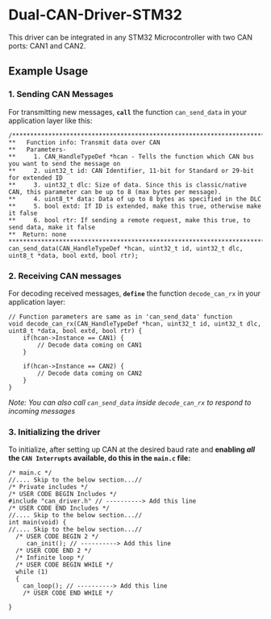 # Dual-CAN-Driver-STM32
This driver can be integrated in any STM32 Microcontroller with two CAN ports: CAN1 and CAN2.

## Example Usage

### 1. Sending CAN Messages
For transmitting new messages, **`call`** the function `can_send_data` in your application layer like this:

```
/*******************************************************************************************************************************
**   Function info: Transmit data over CAN
**   Parameters-
**     1. CAN_HandleTypeDef *hcan - Tells the function which CAN bus you want to send the message on
**     2. uint32_t id: CAN Identifier, 11-bit for Standard or 29-bit for extended ID
**     3. uint32_t dlc: Size of data. Since this is classic/native CAN, this parameter can be up to 8 (max bytes per message).
**     4. uint8_t* data: Data of up to 8 bytes as specified in the DLC
**     5. bool extd: If ID is extended, make this true, otherwise make it false
**     6. bool rtr: If sending a remote request, make this true, to send data, make it false
**  Return: none
*******************************************************************************************************************************/
can_send_data(CAN_HandleTypeDef *hcan, uint32_t id, uint32_t dlc, uint8_t *data, bool extd, bool rtr);
```

### 2. Receiving CAN messages
For decoding received messages, **`define`** the function `decode_can_rx` in your application layer:

```
// Function parameters are same as in 'can_send_data' function
void decode_can_rx(CAN_HandleTypeDef *hcan, uint32_t id, uint32_t dlc, uint8_t *data, bool extd, bool rtr) {
 	if(hcan->Instance == CAN1) {
		// Decode data coming on CAN1
	}

	if(hcan->Instance == CAN2) {
		// Decode data coming on CAN2
	}
}
```

_Note: You can also call `can_send_data` inside `decode_can_rx` to respond to incoming messages_

### 3. Initializing the driver
To initialize, after setting up CAN at the desired baud rate and **enabling _all_ the `CAN Interrupts` available, do this in the `main.c` file:**
```
/* main.c */
//.... Skip to the below section...//
/* Private includes */
/* USER CODE BEGIN Includes */
#include "can_driver.h" // ----------> Add this line
/* USER CODE END Includes */
//.... Skip to the below section...//
int main(void) {
//.... Skip to the below section...//
  /* USER CODE BEGIN 2 */
     can_init(); // ----------> Add this line
  /* USER CODE END 2 */
  /* Infinite loop */
  /* USER CODE BEGIN WHILE */
  while (1)
  {
    can_loop(); // ----------> Add this line
    /* USER CODE END WHILE */

}
```
